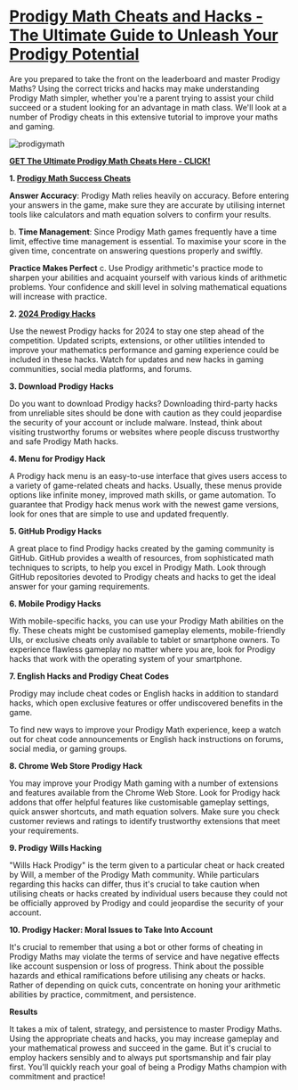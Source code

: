 # [Prodigy Math Cheats and Hacks - The Ultimate Guide to Unleash Your Prodigy Potential](https://shorturl.at/csUXE)

Are you prepared to take the front on the leaderboard and master Prodigy Maths? Using the correct tricks and hacks may make understanding Prodigy Math simpler, whether you're a parent trying to assist your child succeed or a student looking for an advantage in math class. We'll look at a number of Prodigy cheats in this extensive tutorial to improve your maths and gaming.

![prodigymath](https://github.com/prodigyhackst/cheats/assets/135128640/ee02ab0a-9809-4dc0-af5e-0ca56a7e78fe)

**[GET The Ultimate Prodigy Math Cheats Here - CLICK!](https://shorturl.at/csUXE)**

**1. [Prodigy Math Success Cheats](https://shorturl.at/csUXE)**

**Answer Accuracy**: Prodigy Math relies heavily on accuracy. Before entering your answers in the game, make sure they are accurate by utilising internet tools like calculators and math equation solvers to confirm your results.

b. **Time Management**: Since Prodigy Math games frequently have a time limit, effective time management is essential. To maximise your score in the given time, concentrate on answering questions properly and swiftly.

**Practice Makes Perfect** c. Use Prodigy arithmetic's practice mode to sharpen your abilities and acquaint yourself with various kinds of arithmetic problems. Your confidence and skill level in solving mathematical equations will increase with practice.

**2. [2024 Prodigy Hacks](https://shorturl.at/csUXE)**

Use the newest Prodigy hacks for 2024 to stay one step ahead of the competition. Updated scripts, extensions, or other utilities intended to improve your mathematics performance and gaming experience could be included in these hacks. Watch for updates and new hacks in gaming communities, social media platforms, and forums.

**3. Download Prodigy Hacks**

Do you want to download Prodigy hacks? Downloading third-party hacks from unreliable sites should be done with caution as they could jeopardise the security of your account or include malware. Instead, think about visiting trustworthy forums or websites where people discuss trustworthy and safe Prodigy Math hacks.

**4. Menu for Prodigy Hack**

A Prodigy hack menu is an easy-to-use interface that gives users access to a variety of game-related cheats and hacks. Usually, these menus provide options like infinite money, improved math skills, or game automation. To guarantee that Prodigy hack menus work with the newest game versions, look for ones that are simple to use and updated frequently.

**5. GitHub Prodigy Hacks**

A great place to find Prodigy hacks created by the gaming community is GitHub. GitHub provides a wealth of resources, from sophisticated math techniques to scripts, to help you excel in Prodigy Math. Look through GitHub repositories devoted to Prodigy cheats and hacks to get the ideal answer for your gaming requirements.

**6. Mobile Prodigy Hacks**

With mobile-specific hacks, you can use your Prodigy Math abilities on the fly. These cheats might be customised gameplay elements, mobile-friendly UIs, or exclusive cheats only available to tablet or smartphone owners. To experience flawless gameplay no matter where you are, look for Prodigy hacks that work with the operating system of your smartphone.

**7. English Hacks and Prodigy Cheat Codes**

Prodigy may include cheat codes or English hacks in addition to standard hacks, which open exclusive features or offer undiscovered benefits in the game.

To find new ways to improve your Prodigy Math experience, keep a watch out for cheat code announcements or English hack instructions on forums, social media, or gaming groups.

**8. Chrome Web Store Prodigy Hack**

You may improve your Prodigy Math gaming with a number of extensions and features available from the Chrome Web Store. Look for Prodigy hack addons that offer helpful features like customisable gameplay settings, quick answer shortcuts, and math equation solvers. Make sure you check customer reviews and ratings to identify trustworthy extensions that meet your requirements.

**9. Prodigy Wills Hacking**

"Wills Hack Prodigy" is the term given to a particular cheat or hack created by Will, a member of the Prodigy Math community. While particulars regarding this hacks can differ, thus it's crucial to take caution when utilising cheats or hacks created by individual users because they could not be officially approved by Prodigy and could jeopardise the security of your account.

**10. Prodigy Hacker: Moral Issues to Take Into Account**

It's crucial to remember that using a bot or other forms of cheating in Prodigy Maths may violate the terms of service and have negative effects like account suspension or loss of progress. Think about the possible hazards and ethical ramifications before utilising any cheats or hacks. Rather of depending on quick cuts, concentrate on honing your arithmetic abilities by practice, commitment, and persistence.

**Results**

It takes a mix of talent, strategy, and persistence to master Prodigy Maths. Using the appropriate cheats and hacks, you may increase gameplay and your mathematical prowess and succeed in the game. But it's crucial to employ hackers sensibly and to always put sportsmanship and fair play first. You'll quickly reach your goal of being a Prodigy Maths champion with commitment and practice!

